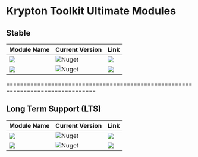 # Krypton Toolkit Ultimate Modules

## Stable

| Module Name | Current Version | Link |
|---|---|---|
| <img src="https://img.shields.io/badge/Module-Toolkit Ultimate-B19CD0.svg?style=flat-square" /> | ![Nuget](https://img.shields.io/nuget/v/Krypton.Toolkit.Suite.Extended.Ultimate?color=B19CD0&label=Version&logo=nuget&style=flat-square) | <a href="https://www.nuget.org/packages/Krypton.Toolkit.Suite.Extended.Ultimate/"><img src="https://img.shields.io/badge/Download-Link-9cf.svg?style=flat-square" /></a> |
| <img src="https://img.shields.io/badge/Module-Toolkit Ultimate Lite-B19CD0.svg?style=flat-square" /> | ![Nuget](https://img.shields.io/nuget/v/Krypton.Toolkit.Suite.Extended.Ultimate.Lite?color=B19CD0&label=Version&logo=nuget&style=flat-square) | <a href="https://www.nuget.org/packages/Krypton.Toolkit.Suite.Extended.Ultimate.Lite/"><img src="https://img.shields.io/badge/Download-Link-9cf.svg?style=flat-square" /></a> |

================================================================================

## Long Term Support (LTS)

| Module Name | Current Version | Link |
|---|---|---|
| <img src="https://img.shields.io/badge/Module-Toolkit Ultimate (LTS)-0094ff.svg?style=flat-square" /> | ![Nuget](https://img.shields.io/nuget/v/Krypton.Toolkit.Suite.Extended.Ultimate.LTS?color=0094ff&label=Version&logo=nuget&style=flat-square) | <a href="https://www.nuget.org/packages/Krypton.Toolkit.Suite.Extended.Ultimate.LTS/"><img src="https://img.shields.io/badge/Download-Link-9cf.svg?style=flat-square" /></a> |
| <img src="https://img.shields.io/badge/Module-Toolkit Ultimate Lite (LTS)-0094ff.svg?style=flat-square" /> | ![Nuget](https://img.shields.io/nuget/v/Krypton.Toolkit.Suite.Extended.Ultimate.Lite.LTS?color=0094ff&label=Version&logo=nuget&style=flat-square) | <a href="https://www.nuget.org/packages/Krypton.Toolkit.Suite.Extended.Ultimate.Lite.LTS/"><img src="https://img.shields.io/badge/Download-Link-9cf.svg?style=flat-square" /></a> |